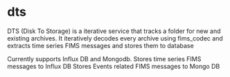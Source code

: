 # dts
DTS (Disk To Storage) is a iterative service that tracks a folder for new and existing archives. It iteratively decodes every archive using fims_codec and extracts time series FIMS messages and stores them to database

Currently supports Influx DB and Mongodb.
Stores time series FIMS messages to Influx DB
Stores Events related FIMS messages to Mongo DB